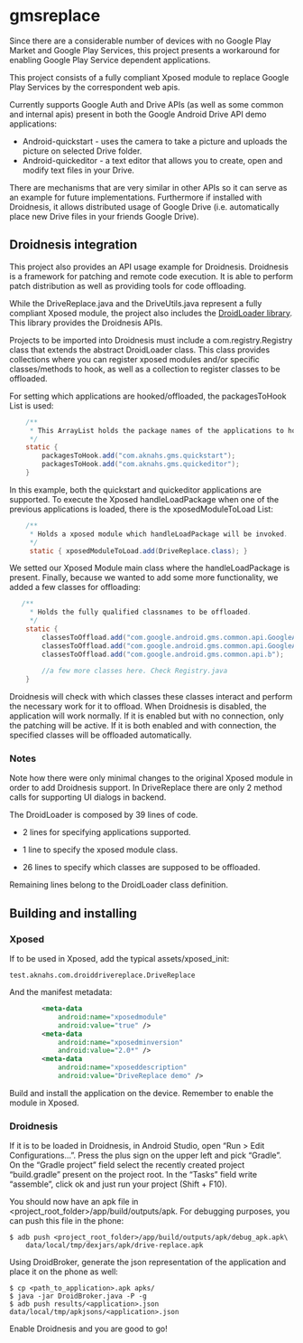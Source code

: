 gmsreplace
==========
Since there are a considerable number of devices with no Google Play Market and Google Play Services, this project presents a workaround for enabling Google Play Service dependent applications. 

This project consists of a fully compliant Xposed module to replace Google Play Services by the correspondent web apis. 

Currently supports Google Auth and Drive APIs (as well as some common and internal apis) present in both the Google Android Drive API demo applications:

* Android-quickstart - uses the camera to take a picture and uploads the picture on selected Drive folder.
* Android-quickeditor - a text editor that allows you to create, open and modify text files in your Drive.
 
There are mechanisms that are very similar in other APIs so it can serve as an example for future implementations. Furthermore if installed with Droidnesis, it allows distributed usage of Google Drive (i.e. automatically place new Drive files in your friends Google Drive).

## Droidnesis integration

This project also provides an API usage example for Droidnesis. 
Droidnesis is a framework for patching and remote code execution.
It is able to perform patch distribution as well as providing tools for code offloading.

While the DriveReplace.java and the DriveUtils.java represent a fully compliant Xposed module, the project also includes the [DroidLoader library](ttps://github.com/4knahs/DroidLoader).
This library provides the Droidnesis APIs.

Projects to be imported into Droidnesis must include a com.registry.Registry class that extends the abstract DroidLoader class.
This class provides collections where you can register xposed modules and/or specific classes/methods to hook, as well as a collection to register classes to be offloaded.

For setting which applications are hooked/offloaded, the packagesToHook List is used:

```java
    /**
     * This ArrayList holds the package names of the applications to hook
     */
    static {
        packagesToHook.add("com.aknahs.gms.quickstart");
        packagesToHook.add("com.aknahs.gms.quickeditor");
    }
```

In this example, both the quickstart and quickeditor applications are supported.
To execute the Xposed handleLoadPackage when one of the previous applications is loaded, there is the xposedModuleToLoad List:

```java
    /**
     * Holds a xposed module which handleLoadPackage will be invoked.
     */
     static { xposedModuleToLoad.add(DriveReplace.class); }
```

We setted our Xposed Module main class where the handleLoadPackage is present.
Finally, because we wanted to add some more functionality, we added a few classes for offloading:

```java
   /**
     * Holds the fully qualified classnames to be offloaded.
     */
    static {
        classesToOffload.add("com.google.android.gms.common.api.GoogleApiClient.Builder");
        classesToOffload.add("com.google.android.gms.common.api.GoogleApiClient");
        classesToOffload.add("com.google.android.gms.common.api.b");
        
        //a few more classes here. Check Registry.java
    }
```
Droidnesis will check with which classes these classes interact and perform the necessary work for it to offload.
When Droidnesis is disabled, the application will work normally. If it is enabled but with no connection, only the patching will be active.
If it is both enabled and with connection, the specified classes will be offloaded automatically.

### Notes
Note how there were only minimal changes to the original Xposed module in order to add Droidnesis support.
In DriveReplace there are only 2 method calls for supporting UI dialogs in backend.

The DroidLoader is composed by 39 lines of code.

* 2 lines for specifying applications supported.

* 1 line to specify the xposed module class.

* 26 lines to specify which classes are supposed to be offloaded.

Remaining lines belong to the DroidLoader class definition.

## Building and installing

### Xposed

If to be used in Xposed, add the typical assets/xposed_init:
```
test.aknahs.com.droiddrivereplace.DriveReplace
```
And the manifest metadata:
```xml
        <meta-data
            android:name="xposedmodule"
            android:value="true" />
        <meta-data
            android:name="xposedminversion"
            android:value="2.0*" />
        <meta-data
            android:name="xposeddescription"
            android:value="DriveReplace demo" />
```
Build and install the application on the device. Remember to enable the module in Xposed.

### Droidnesis

If it is to be loaded in Droidnesis, in Android Studio, open “Run > Edit Configurations…”. Press the plus sign on the upper left and pick “Gradle”. On the “Gradle project” field select the recently created project “build.gradle” present on the project root. In the “Tasks” field write “assemble”, click ok and just run your project (Shift + F10).

You should now have an apk file in <project_root_folder>/app/build/outputs/apk. For debugging purposes, you can push this file in the phone:
```shell
$ adb push <project_root_folder>/app/build/outputs/apk/debug_apk.apk\
    data/local/tmp/dexjars/apk/drive-replace.apk
```

Using DroidBroker, generate the json representation of the application and place it on the phone as well:
```shell
$ cp <path_to_application>.apk apks/
$ java -jar DroidBroker.java -P -g
$ adb push results/<application>.json data/local/tmp/apkjsons/<application>.json
```

Enable Droidnesis and you are good to go!
